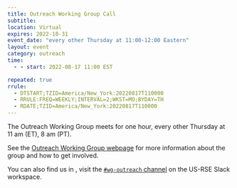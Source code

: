 ```yaml
---
title: Outreach Working Group Call
subtitle:
location: Virtual
expires: 2022-10-31
event_date: "every other Thursday at 11:00-12:00 Eastern"
layout: event
category: outreach
time:
  - - start: 2022-08-17 11:00 EST

repeated: true
rrule:
  - DTSTART;TZID=America/New_York:20220817T110000
  - RRULE:FREQ=WEEKLY;INTERVAL=2;WKST=MO;BYDAY=TH
  - RDATE;TZID=America/New_York:20220817T110000
---
```


The Outreach Working Group meets for one hour, every
other Thursday at 11 am (ET), 8 am (PT).

See the [Outreach Working Group webpage](https://us-rse.org/wg/outreach/) for more
information about the group and how to get involved.

You can also find us in , visit the
[`#wg-outreach` channel](https://usrse.slack.com/messages/wg-outreach)
on the US-RSE Slack workspace.
